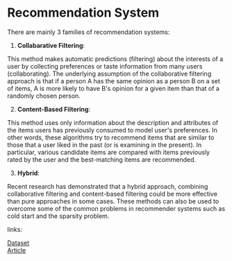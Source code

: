 # Recommendation System

There are mainly 3 families of recommendation systems:

1. **Collabarative Filtering**:

This method makes automatic predictions (filtering) about the interests of a user by collecting preferences or taste information from many users (collaborating). The underlying assumption of the collaborative filtering approach is that if a person A has the same opinion as a person B on a set of items, A is more likely to have B's opinion for a given item than that of a randomly chosen person.

2. **Content-Based Filtering**:

This method uses only information about the description and attributes of the items users has previously consumed to model user's preferences. In other words, these algorithms try to recommend items that are similar to those that a user liked in the past (or is examining in the present). In particular, various candidate items are compared with items previously rated by the user and the best-matching items are recommended.

3. **Hybrid**:

Recent research has demonstrated that a hybrid approach, combining collaborative filtering and content-based filtering could be more effective than pure approaches in some cases. These methods can also be used to overcome some of the common problems in recommender systems such as cold start and the sparsity problem.


links:   

[Dataset](https://www.kaggle.com/gspmoreira/articles-sharing-reading-from-cit-deskdrop?select=shared_articles.csv)   
[Article](https://www.kaggle.com/gspmoreira/recommender-systems-in-python-101/notebook)
